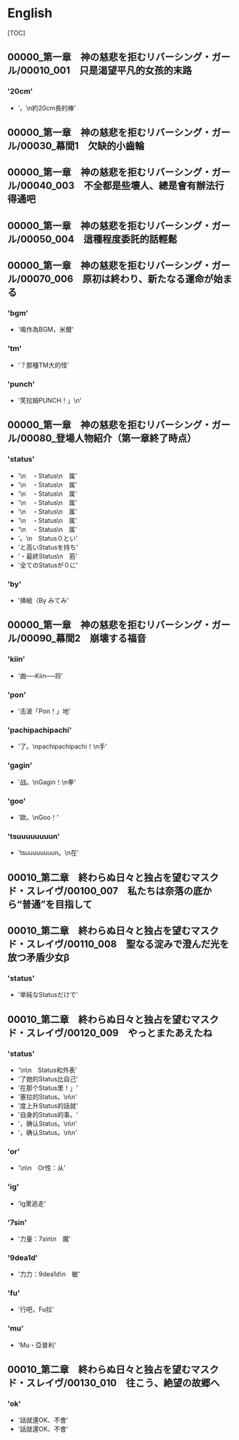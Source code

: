 # English

[TOC]

## 00000_第一章　神の慈悲を拒むリバーシング・ガール/00010_001　只是渴望平凡的女孩的末路

### '20cm'

- '。\n約20cm長的棒'


## 00000_第一章　神の慈悲を拒むリバーシング・ガール/00030_幕間1　欠缺的小齒輪


## 00000_第一章　神の慈悲を拒むリバーシング・ガール/00040_003　不全都是些壞人、總是會有辦法行得通吧


## 00000_第一章　神の慈悲を拒むリバーシング・ガール/00050_004　這種程度委託的話輕鬆


## 00000_第一章　神の慈悲を拒むリバーシング・ガール/00070_006　原初は終わり、新たなる運命が始まる

### 'bgm'

- '鳴作為BGM，米爾'

### 'tm'

- '？那種TM大的怪'

### 'punch'

- '芙拉姆PUNCH！」\n'


## 00000_第一章　神の慈悲を拒むリバーシング・ガール/00080_登場人物紹介（第一章終了時点）

### 'status'

- '\n　・Status\n　属'
- '\n　・Status\n　属'
- '\n　・Status\n　属'
- '\n　・Status\n　属'
- '\n　・Status\n　属'
- '\n　・Status\n　属'
- '\n　・Status\n　属'
- '。\n　Status０とい'
- 'と高いStatusを持ち'
- '・最終Status\n　筋'
- '全てのStatusが０に'

### 'by'

- '挿絵（By みてみ'


## 00000_第一章　神の慈悲を拒むリバーシング・ガール/00090_幕間2　崩壊する福音

### 'kiin'

- '曲──Kiin──将'

### 'pon'

- '击波「Pon！」地'

### 'pachipachipachi'

- '了。\npachipachipachi！\n手'

### 'gagin'

- '战。\nGagin！\n拳'

### 'goo'

- '歐。\nGoo！'

### 'tsuuuuuuuun'

- 'tsuuuuuuuun。\n在'


## 00010_第二章　終わらぬ日々と独占を望むマスクド・スレイヴ/00100_007　私たちは奈落の底から“普通”を目指して


## 00010_第二章　終わらぬ日々と独占を望むマスクド・スレイヴ/00110_008　聖なる淀みで澄んだ光を放つ矛盾少女β

### 'status'

- '単純なStatusだけで'


## 00010_第二章　終わらぬ日々と独占を望むマスクド・スレイヴ/00120_009　やっとまたあえたね

### 'status'

- '\n\n　Status和外表'
- '了她的Status比自己'
- '在那个Status里！」'
- '塞拉的Status。\n\n'
- '度上升Status的話就'
- '自身的Status的事。'
- '，确认Status。\n\n'
- '，确认Status。\n\n'

### 'or'

- '\n\n　Or性：从'

### 'ig'

- 'Ig里逃走'

### '7sin'

- '力量：7sin\n　魔'

### '9dea1d'

- '力力：9dea1d\n　敏'

### 'fu'

- '行吧，Fu拉'

### 'mu'

- 'Mu・亞普利'


## 00010_第二章　終わらぬ日々と独占を望むマスクド・スレイヴ/00130_010　往こう、絶望の故郷へ

### 'ok'

- '話就還OK、不會'
- '話就還OK、不會'
